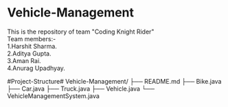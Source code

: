 # Vehicle-Management #

This is the repository of team "Coding Knight Rider"
<br>
Team members:-
<br>
1.Harshit Sharma. 
<br> 
2.Aditya Gupta.
<br>
3.Aman Rai.
<br>
4.Anurag Upadhyay.

#Project-Structure#
Vehicle-Management/
├── README.md
├── Bike.java
├── Car.java
├── Truck.java
├── Vehicle.java
└── VehicleManagementSystem.java

